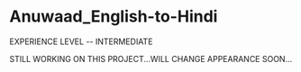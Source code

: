 # Anuwaad_English-to-Hindi

EXPERIENCE LEVEL -- INTERMEDIATE

STILL WORKING ON THIS PROJECT...WILL CHANGE APPEARANCE SOON...
